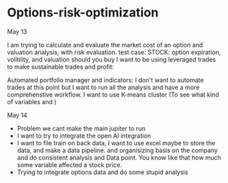 # Options-risk-optimization
May 13 

I am trying to calculate and evaluate the market cost of an option and valuation analysis, with risk evaluation. 
test case:
STOCK:
option expiration, volitility, and valuation
should you buy I want to be using leveraged trades to make sustainable trades and profit:

Automated portfolio manager and indicators:
I don't want to automate trades at this point but I want to run all the analysis and have a more comprehenstive workflow. 
I want to use K-means cluster (To see what kind of variables and )

May 14 
* Problem we cant make the main jupiter to run
* I want to try to integrate the open AI integration
* I want to file train on back data, I want to use excel maybe to store the data, and make a data pipeline. and organisizing basis on the company and do consistent analysis and Data point. You know like that how much some variable affected a stock price. 
* Trying to integrate options data and do some stupid analysis
